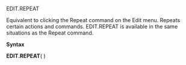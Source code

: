 EDIT.REPEAT

Equivalent to clicking the Repeat command on the Edit menu. Repeats
certain actions and commands. EDIT.REPEAT is available in the same
situations as the Repeat command.

**Syntax**

**EDIT.REPEAT**( )


